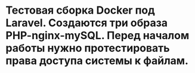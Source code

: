 # Тестовая сборка Docker под Laravel. Создаются три образа PHP-nginx-mySQL. Перед началом работы нужно протестировать права доступа системы к файлам. 
